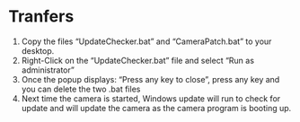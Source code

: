 # Tranfers

1. Copy the files “UpdateChecker.bat” and “CameraPatch.bat” to your desktop.
2. Right-Click on the “UpdateChecker.bat” file and select “Run as administrator”
3. Once the popup displays: “Press any key to close”, press any key and you can delete the two .bat files
4. Next time the camera is started, Windows update will run to check for update and will update the camera as the camera program is booting up.
